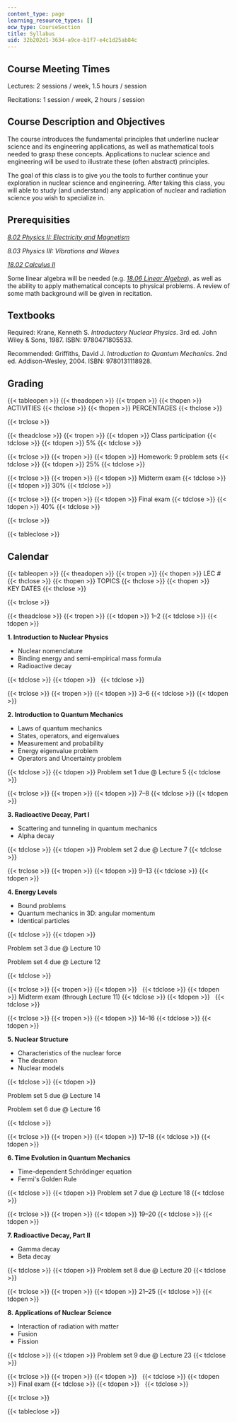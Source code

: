```yaml
---
content_type: page
learning_resource_types: []
ocw_type: CourseSection
title: Syllabus
uid: 32b202d1-3634-a9ce-b1f7-e4c1d25ab84c
---
```


Course Meeting Times
--------------------

Lectures: 2 sessions / week, 1.5 hours / session

Recitations: 1 session / week, 2 hours / session

Course Description and Objectives
---------------------------------

The course introduces the fundamental principles that underline nuclear science and its engineering applications, as well as mathematical tools needed to grasp these concepts. Applications to nuclear science and engineering will be used to illustrate these (often abstract) principles.

The goal of this class is to give you the tools to further continue your exploration in nuclear science and engineering. After taking this class, you will able to study (and understand) any application of nuclear and radiation science you wish to specialize in.

Prerequisities
--------------

[_8.02 Physics II: Electricity and Magnetism_](/courses/8-02-physics-ii-electricity-and-magnetism-spring-2007)

_8.03 Physics III: Vibrations and Waves_

[_18.02 Calculus II_](/courses/18-02-multivariable-calculus-fall-2007)

Some linear algebra will be needed (e.g. [_18.06 Linear Algebra_](/courses/18-06-linear-algebra-spring-2010)), as well as the ability to apply mathematical concepts to physical problems. A review of some math background will be given in recitation.

Textbooks
---------

Required: Krane, Kenneth S. _Introductory Nuclear Physics_. 3rd ed. John Wiley & Sons, 1987. ISBN: 9780471805533.

Recommended: Griffiths, David J. _Introduction to Quantum Mechanics_. 2nd ed. Addison-Wesley, 2004. ISBN: 9780131118928.

Grading
-------

{{< tableopen >}}
{{< theadopen >}}
{{< tropen >}}
{{< thopen >}}
ACTIVITIES
{{< thclose >}}
{{< thopen >}}
PERCENTAGES
{{< thclose >}}

{{< trclose >}}

{{< theadclose >}}
{{< tropen >}}
{{< tdopen >}}
Class participation
{{< tdclose >}}
{{< tdopen >}}
5%
{{< tdclose >}}

{{< trclose >}}
{{< tropen >}}
{{< tdopen >}}
Homework: 9 problem sets
{{< tdclose >}}
{{< tdopen >}}
25%
{{< tdclose >}}

{{< trclose >}}
{{< tropen >}}
{{< tdopen >}}
Midterm exam
{{< tdclose >}}
{{< tdopen >}}
30%
{{< tdclose >}}

{{< trclose >}}
{{< tropen >}}
{{< tdopen >}}
Final exam
{{< tdclose >}}
{{< tdopen >}}
40%
{{< tdclose >}}

{{< trclose >}}

{{< tableclose >}}

Calendar
--------

{{< tableopen >}}
{{< theadopen >}}
{{< tropen >}}
{{< thopen >}}
LEC #
{{< thclose >}}
{{< thopen >}}
TOPICS
{{< thclose >}}
{{< thopen >}}
KEY DATES
{{< thclose >}}

{{< trclose >}}

{{< theadclose >}}
{{< tropen >}}
{{< tdopen >}}
1–2
{{< tdclose >}}
{{< tdopen >}}


**1\. Introduction to Nuclear Physics**

*   Nuclear nomenclature
*   Binding energy and semi-empirical mass formula
*   Radioactive decay


{{< tdclose >}}
{{< tdopen >}}
 
{{< tdclose >}}

{{< trclose >}}
{{< tropen >}}
{{< tdopen >}}
3–6
{{< tdclose >}}
{{< tdopen >}}


**2\. Introduction to Quantum Mechanics**

*   Laws of quantum mechanics
*   States, operators, and eigenvalues
*   Measurement and probability
*   Energy eigenvalue problem
*   Operators and Uncertainty problem


{{< tdclose >}}
{{< tdopen >}}
Problem set 1 due @ Lecture 5
{{< tdclose >}}

{{< trclose >}}
{{< tropen >}}
{{< tdopen >}}
7–8
{{< tdclose >}}
{{< tdopen >}}


**3\. Radioactive Decay, Part I**

*   Scattering and tunneling in quantum mechanics
*   Alpha decay


{{< tdclose >}}
{{< tdopen >}}
Problem set 2 due @ Lecture 7
{{< tdclose >}}

{{< trclose >}}
{{< tropen >}}
{{< tdopen >}}
9–13
{{< tdclose >}}
{{< tdopen >}}


**4\. Energy Levels**

*   Bound problems
*   Quantum mechanics in 3D: angular momentum
*   Identical particles


{{< tdclose >}}
{{< tdopen >}}


Problem set 3 due @ Lecture 10

Problem set 4 due @ Lecture 12


{{< tdclose >}}

{{< trclose >}}
{{< tropen >}}
{{< tdopen >}}
 
{{< tdclose >}}
{{< tdopen >}}
Midterm exam (through Lecture 11)
{{< tdclose >}}
{{< tdopen >}}
 
{{< tdclose >}}

{{< trclose >}}
{{< tropen >}}
{{< tdopen >}}
14–16
{{< tdclose >}}
{{< tdopen >}}


**5\. Nuclear Structure**

*   Characteristics of the nuclear force
*   The deuteron
*   Nuclear models


{{< tdclose >}}
{{< tdopen >}}


Problem set 5 due @ Lecture 14

Problem set 6 due @ Lecture 16


{{< tdclose >}}

{{< trclose >}}
{{< tropen >}}
{{< tdopen >}}
17–18
{{< tdclose >}}
{{< tdopen >}}


**6\. Time Evolution in Quantum Mechanics**

*   Time-dependent Schrödinger equation
*   Fermi's Golden Rule


{{< tdclose >}}
{{< tdopen >}}
Problem set 7 due @ Lecture 18
{{< tdclose >}}

{{< trclose >}}
{{< tropen >}}
{{< tdopen >}}
19–20
{{< tdclose >}}
{{< tdopen >}}


**7\. Radioactive Decay, Part II**

*   Gamma decay
*   Beta decay


{{< tdclose >}}
{{< tdopen >}}
Problem set 8 due @ Lecture 20
{{< tdclose >}}

{{< trclose >}}
{{< tropen >}}
{{< tdopen >}}
21–25
{{< tdclose >}}
{{< tdopen >}}


**8\. Applications of Nuclear Science**

*   Interaction of radiation with matter
*   Fusion
*   Fission


{{< tdclose >}}
{{< tdopen >}}
Problem set 9 due @ Lecture 23
{{< tdclose >}}

{{< trclose >}}
{{< tropen >}}
{{< tdopen >}}
 
{{< tdclose >}}
{{< tdopen >}}
Final exam
{{< tdclose >}}
{{< tdopen >}}
 
{{< tdclose >}}

{{< trclose >}}

{{< tableclose >}}